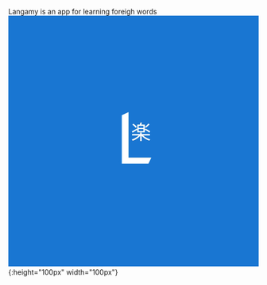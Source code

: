 Langamy is an app for learning foreigh words
![Langamy Logo](/README/logo.png){:height="100px" width="100px"}
